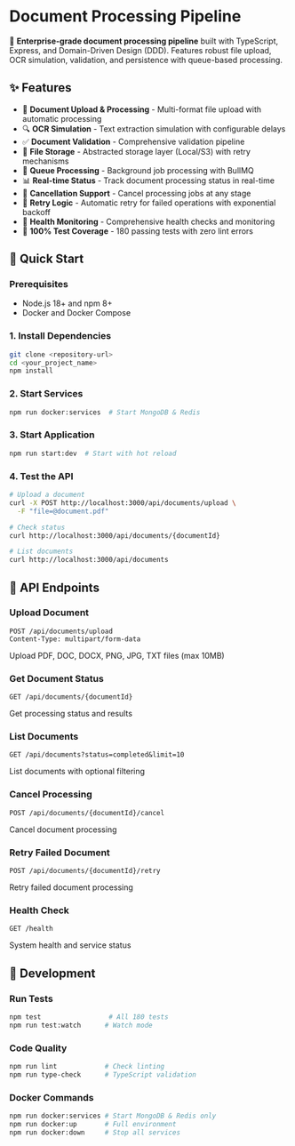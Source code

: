 # Document Processing Pipeline

🚀 **Enterprise-grade document processing pipeline** built with TypeScript, Express, and Domain-Driven Design (DDD). Features robust file upload, OCR simulation, validation, and persistence with queue-based processing.

## ✨ Features

- 📄 **Document Upload & Processing** - Multi-format file upload with automatic processing
- 🔍 **OCR Simulation** - Text extraction simulation with configurable delays
- ✅ **Document Validation** - Comprehensive validation pipeline
- 💾 **File Storage** - Abstracted storage layer (Local/S3) with retry mechanisms
- 🔄 **Queue Processing** - Background job processing with BullMQ
- 📊 **Real-time Status** - Track document processing status in real-time
- 🚫 **Cancellation Support** - Cancel processing jobs at any stage
- 🔁 **Retry Logic** - Automatic retry for failed operations with exponential backoff
- 🏥 **Health Monitoring** - Comprehensive health checks and monitoring
- 🧪 **100% Test Coverage** - 180 passing tests with zero lint errors

## 🚀 Quick Start

### Prerequisites
- Node.js 18+ and npm 8+
- Docker and Docker Compose

### 1. Install Dependencies
```bash
git clone <repository-url>
cd <your_project_name>
npm install
```

### 2. Start Services
```bash
npm run docker:services  # Start MongoDB & Redis
```

### 3. Start Application
```bash
npm run start:dev  # Start with hot reload
```

### 4. Test the API
```bash
# Upload a document
curl -X POST http://localhost:3000/api/documents/upload \
  -F "file=@document.pdf"

# Check status
curl http://localhost:3000/api/documents/{documentId}

# List documents
curl http://localhost:3000/api/documents
```

## 📖 API Endpoints

### Upload Document
```http
POST /api/documents/upload
Content-Type: multipart/form-data
```
Upload PDF, DOC, DOCX, PNG, JPG, TXT files (max 10MB)

### Get Document Status
```http
GET /api/documents/{documentId}
```
Get processing status and results

### List Documents
```http
GET /api/documents?status=completed&limit=10
```
List documents with optional filtering

### Cancel Processing
```http
POST /api/documents/{documentId}/cancel
```
Cancel document processing

### Retry Failed Document
```http
POST /api/documents/{documentId}/retry
```
Retry failed document processing

### Health Check
```http
GET /health
```
System health and service status

## 🧪 Development

### Run Tests
```bash
npm test                 # All 180 tests
npm run test:watch      # Watch mode
```

### Code Quality
```bash
npm run lint            # Check linting
npm run type-check      # TypeScript validation
```

### Docker Commands
```bash
npm run docker:services # Start MongoDB & Redis only
npm run docker:up       # Full environment
npm run docker:down     # Stop all services
```
